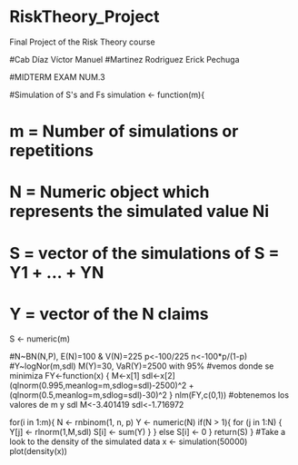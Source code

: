 # RiskTheory_Project
Final Project of the Risk Theory course

#Cab Díaz Víctor Manuel
#Martinez Rodriguez Erick Pechuga

#MIDTERM EXAM NUM.3


#Simulation of S's and Fs
simulation <- function(m){
  # m = Number of simulations or repetitions
  # N = Numeric object which represents the simulated value Ni
  # S = vector of the simulations of S = Y1 + ... + YN
  # Y = vector of the N claims
 
  S <- numeric(m)
  
  #N~BN(N,P), E(N)=100 & V(N)=225
  p<-100/225
  n<-100*p/(1-p)
  #Y~logNor(m,sdl) M(Y)=30, VaR(Y)=2500 with 95%
  #vemos donde se minimiza 
  FY<-function(x) { 
    M<-x[1]
    sdl<-x[2]
    (qlnorm(0.995,meanlog=m,sdlog=sdl)-2500)^2 + (qlnorm(0.5,meanlog=m,sdlog=sdl)-30)^2
    }
  nlm(FY,c(0,1))
  #obtenemos los valores de m y sdl
  M<-3.401419 
  sdl<-1.716972
  
  for(i in 1:m){
   N <- rnbinom(1, n, p)
   Y <- numeric(N)
   if(N > 1){
     for (j in 1:N) {
       Y[j] <- rlnorm(1,M,sdl)
       S[i] <- sum(Y)
     }
   }
   else 
    S[i] <- 0
  }
  return(S)
}
#Take a look to the density of the simulated data
x <- simulation(50000)
plot(density(x))

